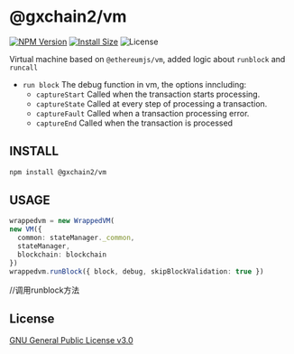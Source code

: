 # @gxchain2/vm
[![NPM Version](https://img.shields.io/npm/v/@gxchain2/vm)](https://www.npmjs.org/package/@gxchain2/vm)
[![Install Size](https://packagephobia.now.sh/badge?p=@gxchain2/vm)](https://packagephobia.now.sh/result?p=@gxchain2/vm)
![License](https://img.shields.io/npm/l/@gxchain2/vm)


Virtual machine based on `@ethereumjs/vm`, added logic about `runblock` and `runcall`
- `run block` The debug function in vm, the options inncluding:
   - `captureStart` Called when the transaction starts processing.
   - `captureState` Called at every step of processing a transaction.
   - `captureFault` Called when a transaction processing error.
   - `captureEnd`   Called when the transaction is processed

## INSTALL

```sh
npm install @gxchain2/vm
```

## USAGE

```ts
wrappedvm = new WrappedVM(
new VM({
  common: stateManager._common,
  stateManager,
  blockchain: blockchain
})
wrappedvm.runBlock({ block, debug, skipBlockValidation: true })

```
//调用runblock方法
## License

[GNU General Public License v3.0](https://www.gnu.org/licenses/gpl-3.0.en.html)
